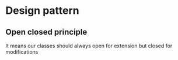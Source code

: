 # Design pattern

## Open closed principle
It means our classes should always open for extension but closed for modifications
